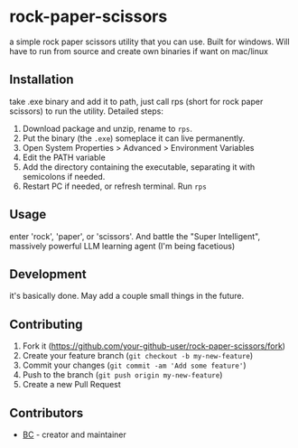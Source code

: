 # rock-paper-scissors
a simple rock paper scissors utility that you can use. Built for windows. Will have to run from source and create own binaries if want on mac/linux

## Installation
take .exe binary and add it to path, just call rps (short for rock paper scissors) to run the utility. Detailed steps:
1. Download package and unzip, rename to `rps`.
2. Put the binary (the `.exe`) someplace it can live permanently.
3. Open System Properties > Advanced > Environment Variables
4. Edit the PATH variable
5. Add the directory containing the executable, separating it with semicolons if needed.
6. Restart PC if needed, or refresh terminal. Run `rps`

## Usage
enter 'rock', 'paper', or 'scissors'. And battle the "Super Intelligent", massively powerful LLM learning agent (I'm being facetious)

## Development
it's basically done. May add a couple small things in the future.

## Contributing
1. Fork it (<https://github.com/your-github-user/rock-paper-scissors/fork>)
2. Create your feature branch (`git checkout -b my-new-feature`)
3. Commit your changes (`git commit -am 'Add some feature'`)
4. Push to the branch (`git push origin my-new-feature`)
5. Create a new Pull Request

## Contributors
- [BC](https://github.com/your-github-user) - creator and maintainer
